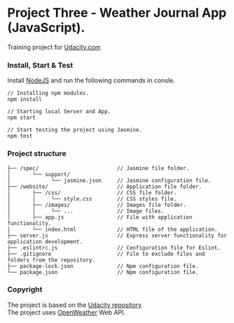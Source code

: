 # Project Three - Weather Journal App (JavaScript).
Training project for [Udacity.com]

### Install, Start & Test
Install [NodeJS] and run the following commands in consle.
```
// Installing npm modules.
npm install

// Starting local Server and App.
npm start 

// Start testing the project using Jasmine.
npm test
```

### Project structure
```
├── /spec/                         // Jasmine file folder.
│       └── support/
│             └── jasmine.json     // Jasmine configuration file.
├── /website/                      // Application file folder.
│       ├── /css/                  // CSS file folder.
│       │     └── style.css        // CSS styles file.
│       ├── /images/               // Images file folder.
│       │     └── ...              // Image files.   
│       ├── app.js                 // File with application functionality.
│       └── index.html             // HTML file of the application.
├── server.js                      // Express server functionality for application development.
├── .eslintrc.js                   // Сonfiguration file for Eslint.
├── .gitignore                     // File to exclude files and folders from the repository.
├── package-lock.json              // Npm configuration file.
└── package.json                   // Npm configuration file.
```

### Copyright
The project is based on the [Udacity repository].  
The project uses [OpenWeather] Web API.

[Udacity.com]: https://www.udcity.com/
[Udacity repository]: https://github.com/udacity/fend/tree/refresh-2019/
[NodeJS]: https://nodejs.org/
[OpenWeather]: https://openweathermap.org/
